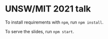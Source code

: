 
# UNSW/MIT 2021 talk

To install requirements with `npm`, run `npm install`.

To serve the slides, run `npm start`.

